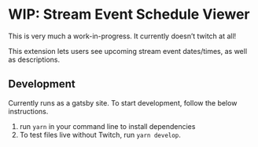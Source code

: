 # WIP: Stream Event Schedule Viewer

This is very much a work-in-progress. It currently doesn’t twitch at all!

This extension lets users see upcoming stream event dates/times, as well as descriptions.

## Development

Currently runs as a gatsby site. To start development, follow the below instructions.

1. run `yarn` in your command line to install dependencies
2. To test files live without Twitch, run `yarn develop`.
